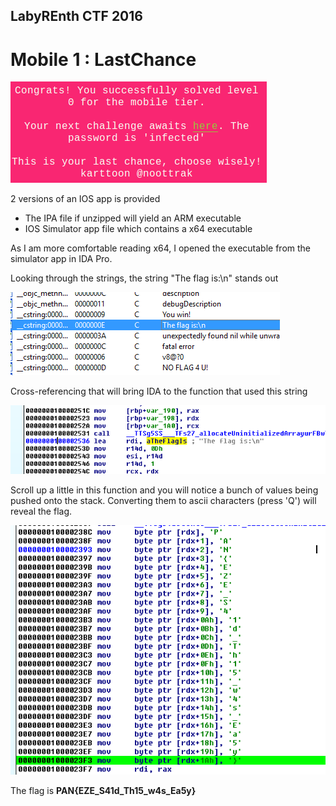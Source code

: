 ## LabyREnth CTF 2016
# Mobile 1 : LastChance

![qn](img/qn.png)

2 versions of an IOS app is provided
- The IPA file if unzipped will yield an ARM executable
- IOS Simulator app file which contains a x64 executable

As I am more comfortable reading x64, I opened the executable from the simulator app in IDA Pro.

Looking through the strings, the string "The flag is:\n" stands out

![01](img/01.png)

Cross-referencing that will bring IDA to the function that used this string

![02](img/02.png)

Scroll up a little in this function and you will notice a bunch of values being pushed onto the stack. Converting them to ascii characters (press 'Q') will reveal the flag.

![03](img/03.png)

The flag is **PAN{EZE_S41d_Th15_w4s_Ea5y}**